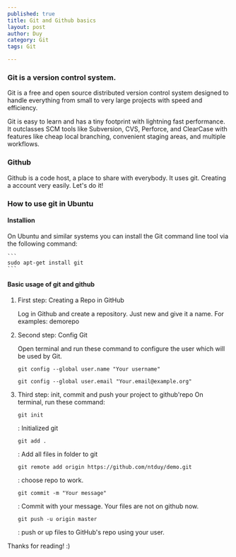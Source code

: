 ```yaml
---
published: true
title: Git and Github basics
layout: post
author: Duy
category: Git
tags: Git

---
```


### Git is a version control system.

Git is a free and open source distributed version control system designed to handle everything from small to very large projects with speed and efficiency.

Git is easy to learn and has a tiny footprint with lightning fast performance. It outclasses SCM tools like Subversion, CVS, Perforce, and ClearCase with features like cheap local branching, convenient staging areas, and multiple workflows.

### Github
Github is a code host, a place to share with everybody. It uses git. Creating a account very easily. Let's do it!

### How to use git in Ubuntu

#### Installion

On Ubuntu and similar systems you can install the Git command line tool via the following command:

	```
	sudo apt-get install git
	```

#### Basic usage of git and github

1. First step: Creating a Repo in GitHub

	Log in Github and create a repository. Just new and give it a name. For examples: demorepo

2. Second step: Config Git

	Open terminal and run these command to configure the user which will be used by Git.

	```
	git config --global user.name "Your username"
	```


	```
	git config --global user.email "Your.email@example.org"
	```

3. Third step: init, commit and push your project to github'repo
	On terminal, run these command:

	```
	git init
	```

	: Initialized git


	```
	git add .
	```

	: Add all files in folder to git

	```
	git remote add origin https://github.com/ntduy/demo.git
	```

	: choose repo to work.

	```
	git commit -m "Your message"
	```

	: Commit with your message. Your files are not on github now.

	```
	git push -u origin master
	```

	: push or up files to GitHub's repo using your user.

Thanks for reading! :)





